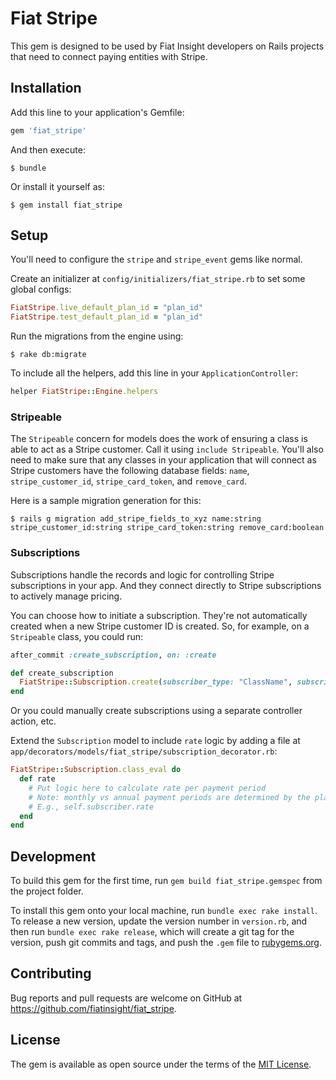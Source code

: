 # Fiat Stripe

This gem is designed to be used by Fiat Insight developers on Rails projects that need to connect paying entities with Stripe.

## Installation

Add this line to your application's Gemfile:

```ruby
gem 'fiat_stripe'
```

And then execute:

    $ bundle

Or install it yourself as:

    $ gem install fiat_stripe

## Setup

You'll need to configure the `stripe` and `stripe_event` gems like normal.

Create an initializer at `config/initializers/fiat_stripe.rb` to set some global configs:

```ruby
FiatStripe.live_default_plan_id = "plan_id"
FiatStripe.test_default_plan_id = "plan_id"
```

Run the migrations from the engine using:

    $ rake db:migrate

To include all the helpers, add this line in your `ApplicationController`:

```ruby
helper FiatStripe::Engine.helpers
```

### Stripeable

The `Stripeable` concern for models does the work of ensuring a class is able to act as a Stripe customer. Call it using `include Stripeable`. You'll also need to make sure that any classes in your application that will connect as Stripe customers have the following database fields: `name`, `stripe_customer_id`, `stripe_card_token`, and `remove_card`.

Here is a sample migration generation for this:

    $ rails g migration add_stripe_fields_to_xyz name:string stripe_customer_id:string stripe_card_token:string remove_card:boolean

### Subscriptions

Subscriptions handle the records and logic for controlling Stripe subscriptions in your app. And they connect directly to Stripe subscriptions to actively manage pricing.

You can choose how to initiate a subscription. They're not automatically created when a new Stripe customer ID is created. So, for example, on a `Stripeable` class, you could run:

```ruby
after_commit :create_subscription, on: :create

def create_subscription
  FiatStripe::Subscription.create(subscriber_type: "ClassName", subscriber_id: self.id)
end
```

Or you could manually create subscriptions using a separate controller action, etc.

Extend the `Subscription` model to include `rate` logic by adding a file at `app/decorators/models/fiat_stripe/subscription_decorator.rb`:

```ruby
FiatStripe::Subscription.class_eval do
  def rate
    # Put logic here to calculate rate per payment period
    # Note: monthly vs annual payment periods are determined by the plan_id that's active
    # E.g., self.subscriber.rate
  end
end
```

## Development

To build this gem for the first time, run `gem build fiat_stripe.gemspec` from the project folder.

To install this gem onto your local machine, run `bundle exec rake install`. To release a new version, update the version number in `version.rb`, and then run `bundle exec rake release`, which will create a git tag for the version, push git commits and tags, and push the `.gem` file to [rubygems.org](https://rubygems.org).

## Contributing

Bug reports and pull requests are welcome on GitHub at https://github.com/fiatinsight/fiat_stripe.

## License

The gem is available as open source under the terms of the [MIT License](https://opensource.org/licenses/MIT).
